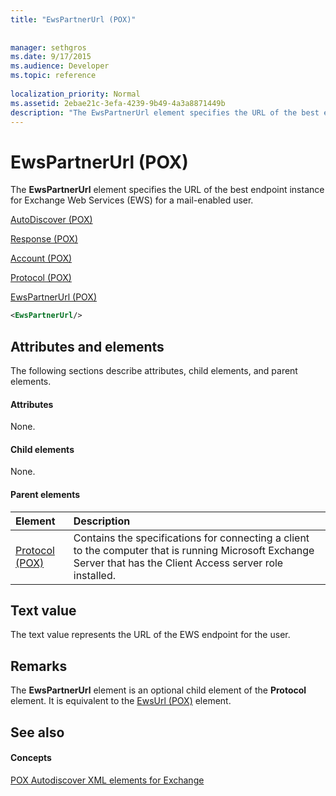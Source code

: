 ```yaml
---
title: "EwsPartnerUrl (POX)"
 
 
manager: sethgros
ms.date: 9/17/2015
ms.audience: Developer
ms.topic: reference
 
localization_priority: Normal
ms.assetid: 2ebae21c-3efa-4239-9b49-4a3a8871449b
description: "The EwsPartnerUrl element specifies the URL of the best endpoint instance for Exchange Web Services (EWS) for a mail-enabled user."
---
```


# EwsPartnerUrl (POX)

The **EwsPartnerUrl** element specifies the URL of the best endpoint instance for Exchange Web Services (EWS) for a mail-enabled user. 
  
[AutoDiscover (POX)](autodiscover-pox.md)
  
[Response (POX)](response-pox.md)
  
[Account (POX)](account-pox.md)
  
[Protocol (POX)](protocol-pox.md)
  
[EwsPartnerUrl (POX)](ewspartnerurl-pox.md)
  
```XML
<EwsPartnerUrl/>
```

## Attributes and elements

The following sections describe attributes, child elements, and parent elements.
  
#### Attributes

None.
  
#### Child elements

None.
  
#### Parent elements

|**Element**|**Description**|
|:-----|:-----|
|[Protocol (POX)](protocol-pox.md) <br/> |Contains the specifications for connecting a client to the computer that is running Microsoft Exchange Server that has the Client Access server role installed.  <br/> |
   
## Text value

The text value represents the URL of the EWS endpoint for the user.
  
## Remarks

The **EwsPartnerUrl** element is an optional child element of the **Protocol** element. It is equivalent to the [EwsUrl (POX)](ewsurl-pox.md) element. 
  
## See also

#### Concepts

[POX Autodiscover XML elements for Exchange](pox-autodiscover-xml-elements-for-exchange.md)

